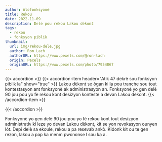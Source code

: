 ```yaml
---
author: Alofonksyonè
title: Rekou
date: 2022-11-09
description: Delè pou rekou Lakou dèkont 
tags:
  - rekou
  - fonksyon piblik
thumbnail:
  url: img/rekou-dele.jpg
  author: Ron Lach
  authorURL: https://www.pexels.com/@ron-lach
  origin: Pexels
  originURL: https://www.pexels.com/photo/7954867
---
```


{{< accordion >}}
  {{< accordion-item header="Atik 47 dekrè sou fonksyon piblik la" show="true" >}}
  Lakou dèkont se ògan ki la pou tranche sou tout kontestasyon ant fonksyonè ak administrasyon an. Fonksyonè yo gen delè 90 jou pou yo fè rekou kont desizyon konteste a devan Lakou dèkont.
  {{< /accordion-item >}}
  <!-- {{< accordion-item header="Accordion Item #3" >}}
    This is the third item's accordion body.
  {{< /accordion-item >}} -->
{{< /accordion >}}

Fonksyonè yo gen delè 90 jou pou yo fè rekou kont tout desizyon administrativ ki leze yo devan Lakou dèkont, kit se yon revokasyon ounyen lòt. Depi delè sa ekoule, rekou a pa resevab ankò. Kidonk kit ou te gen rezon, lakou a pap ka menm pwononse l sou ka a.